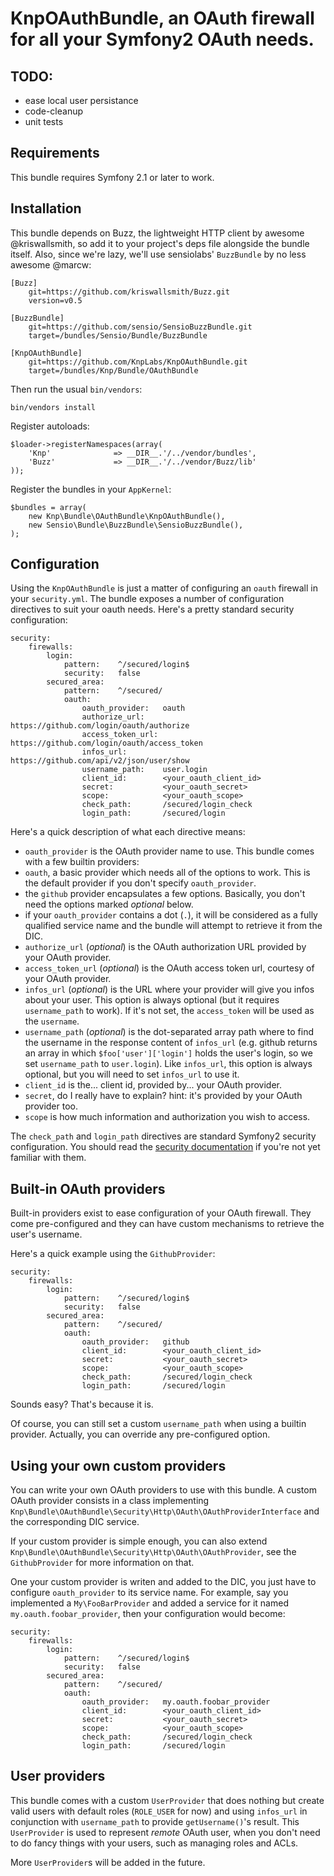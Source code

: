 # KnpOAuthBundle, an OAuth firewall for all your Symfony2 OAuth needs.

## TODO:

* ease local user persistance
* code-cleanup
* unit tests

## Requirements

This bundle requires Symfony 2.1 or later to work.

## Installation

This bundle depends on Buzz, the lightweight HTTP client by awesome @kriswallsmith, so add it to your project's deps file alongside the bundle itself. Also, since we're lazy, we'll use sensiolabs' `BuzzBundle` by no less awesome @marcw:

    [Buzz]
        git=https://github.com/kriswallsmith/Buzz.git
        version=v0.5

    [BuzzBundle]
        git=https://github.com/sensio/SensioBuzzBundle.git
        target=/bundles/Sensio/Bundle/BuzzBundle

    [KnpOAuthBundle]
        git=https://github.com/KnpLabs/KnpOAuthBundle.git
        target=/bundles/Knp/Bundle/OAuthBundle

Then run the usual `bin/vendors`:

    bin/vendors install

Register autoloads:

    $loader->registerNamespaces(array(
        'Knp'              => __DIR__.'/../vendor/bundles',
        'Buzz'             => __DIR__.'/../vendor/Buzz/lib'
    ));

Register the bundles in your `AppKernel`:

    $bundles = array(
        new Knp\Bundle\OAuthBundle\KnpOAuthBundle(),
        new Sensio\Bundle\BuzzBundle\SensioBuzzBundle(),
    );

## Configuration

Using the `KnpOAuthBundle` is just a matter of configuring an `oauth` firewall in your `security.yml`. The bundle exposes a number of configuration directives to suit your oauth needs. Here's a pretty standard security configuration:

    security:
        firewalls:
            login:
                pattern:    ^/secured/login$
                security:   false
            secured_area:
                pattern:    ^/secured/
                oauth:
                    oauth_provider:   oauth
                    authorize_url:    https://github.com/login/oauth/authorize
                    access_token_url: https://github.com/login/oauth/access_token
                    infos_url:        https://github.com/api/v2/json/user/show
                    username_path:    user.login
                    client_id:        <your_oauth_client_id>
                    secret:           <your_oauth_secret>
                    scope:            <your_oauth_scope>
                    check_path:       /secured/login_check
                    login_path:       /secured/login

Here's a quick description of what each directive means:

* `oauth_provider` is the OAuth provider name to use. This bundle comes with a few builtin providers:
 * `oauth`, a basic provider which needs all of the options to work. This is the default provider if you don't specify `oauth_provider`.
 * the `github` provider encapsulates a few options. Basically, you don't need the options marked *optional* below.
 * if your `oauth_provider` contains a dot (`.`), it will be considered as a fully qualified service name and the bundle will attempt to retrieve it from the DIC.
* `authorize_url` (*optional*) is the OAuth authorization URL provided by your OAuth provider.
* `access_token_url` (*optional*) is the OAuth access token url, courtesy of your OAuth provider.
* `infos_url` (*optional*) is the URL where your provider will give you infos about your user. This option is always optional (but it requires `username_path` to work). If it's not set, the `access_token` will be used as the `username`.
* `username_path` (*optional*) is the dot-separated array path where to find the username in the response content of `infos_url` (e.g. github returns an array in which `$foo['user']['login']` holds the user's login, so we set `username_path` to `user.login`). Like `infos_url`, this option is always optional, but you will need to set `infos_url` to use it.
* `client_id` is the... client id, provided by... your OAuth provider.
* `secret`, do I really have to explain? hint: it's provided by your OAuth provider too.
* `scope` is how much information and authorization you wish to access.

The `check_path` and `login_path` directives are standard Symfony2 security configuration. You should read the [security documentation](http://symfony.com/doc/current/book/security.html) if you're not yet familiar with them.

## Built-in OAuth providers

Built-in providers exist to ease configuration of your OAuth firewall. They come pre-configured and they can have custom mechanisms to retrieve the user's username.

Here's a quick example using the `GithubProvider`:

    security:
        firewalls:
            login:
                pattern:    ^/secured/login$
                security:   false
            secured_area:
                pattern:    ^/secured/
                oauth:
                    oauth_provider:   github
                    client_id:        <your_oauth_client_id>
                    secret:           <your_oauth_secret>
                    scope:            <your_oauth_scope>
                    check_path:       /secured/login_check
                    login_path:       /secured/login

Sounds easy? That's because it is.

Of course, you can still set a custom `username_path` when using a builtin provider. Actually, you can override any pre-configured option.

## Using your own custom providers

You can write your own OAuth providers to use with this bundle. A custom OAuth provider consists in a class implementing `Knp\Bundle\OAuthBundle\Security\Http\OAuth\OAuthProviderInterface` and the corresponding DIC service.

If your custom provider is simple enough, you can also extend `Knp\Bundle\OAuthBundle\Security\Http\OAuth\OAuthProvider`, see the `GithubProvider` for more information on that.

One your custom provider is writen and added to the DIC, you just have to configure `oauth_provider` to its service name. For example, say you implemented a `My\FooBarProvider` and added a service for it named `my.oauth.foobar_provider`, then your configuration would become:

    security:
        firewalls:
            login:
                pattern:    ^/secured/login$
                security:   false
            secured_area:
                pattern:    ^/secured/
                oauth:
                    oauth_provider:   my.oauth.foobar_provider
                    client_id:        <your_oauth_client_id>
                    secret:           <your_oauth_secret>
                    scope:            <your_oauth_scope>
                    check_path:       /secured/login_check
                    login_path:       /secured/login

## User providers

This bundle comes with a custom `UserProvider` that does nothing but create valid users with default roles (`ROLE_USER` for now) and using `infos_url` in conjunction with `username_path` to provide `getUsername()`'s result. This `UserProvider` is used to represent *remote* OAuth user, when you don't need to do fancy things with your users, such as managing roles and ACLs.

More `UserProvider`s will be added in the future.